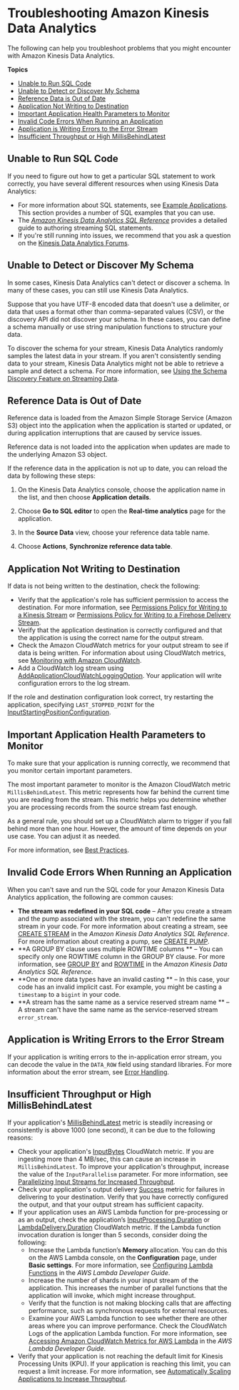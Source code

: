 # Troubleshooting Amazon Kinesis Data Analytics<a name="troubleshooting"></a>

The following can help you troubleshoot problems that you might encounter with Amazon Kinesis Data Analytics\. 

**Topics**
+ [Unable to Run SQL Code](#sql-statement)
+ [Unable to Detect or Discover My Schema](#detect-schema)
+ [Reference Data is Out of Date](#reference-reload)
+ [Application Not Writing to Destination](#output)
+ [Important Application Health Parameters to Monitor](#parameters)
+ [Invalid Code Errors When Running an Application](#invalid-code)
+ [Application is Writing Errors to the Error Stream](#error-stream)
+ [Insufficient Throughput or High MillisBehindLatest](#insufficient-throughput)

## Unable to Run SQL Code<a name="sql-statement"></a>

If you need to figure out how to get a particular SQL statement to work correctly, you have several different resources when using Kinesis Data Analytics:
+ For more information about SQL statements, see [Example Applications](examples.md)\. This section provides a number of SQL examples that you can use\. 
+ The *[Amazon Kinesis Data Analytics SQL Reference](https://docs.aws.amazon.com/kinesisanalytics/latest/sqlref/sqlrf_Preface.html)* provides a detailed guide to authoring streaming SQL statements\. 
+ If you're still running into issues, we recommend that you ask a question on the [Kinesis Data Analytics Forums](https://forums.aws.amazon.com/ann.jspa?annID=4153)\. 

## Unable to Detect or Discover My Schema<a name="detect-schema"></a>

In some cases, Kinesis Data Analytics can't detect or discover a schema\. In many of these cases, you can still use Kinesis Data Analytics\.

Suppose that you have UTF\-8 encoded data that doesn't use a delimiter, or data that uses a format other than comma\-separated values \(CSV\), or the discovery API did not discover your schema\. In these cases, you can define a schema manually or use string manipulation functions to structure your data\. 

To discover the schema for your stream, Kinesis Data Analytics randomly samples the latest data in your stream\. If you aren't consistently sending data to your stream, Kinesis Data Analytics might not be able to retrieve a sample and detect a schema\. For more information, see [Using the Schema Discovery Feature on Streaming Data](sch-dis.md)\.

## Reference Data is Out of Date<a name="reference-reload"></a>

Reference data is loaded from the Amazon Simple Storage Service \(Amazon S3\) object into the application when the application is started or updated, or during application interruptions that are caused by service issues\.

Reference data is not loaded into the application when updates are made to the underlying Amazon S3 object\.

If the reference data in the application is not up to date, you can reload the data by following these steps:

1. On the Kinesis Data Analytics console, choose the application name in the list, and then choose **Application details**\. 

1. Choose **Go to SQL editor** to open the **Real\-time analytics** page for the application\.

1. In the **Source Data** view, choose your reference data table name\.

1. Choose **Actions**, **Synchronize reference data table**\.

## Application Not Writing to Destination<a name="output"></a>

If data is not being written to the destination, check the following:
+ Verify that the application's role has sufficient permission to access the destination\. For more information, see [Permissions Policy for Writing to a Kinesis Stream](iam-role.md#iam-role-permissions-policy-ak-stream) or [Permissions Policy for Writing to a Firehose Delivery Stream](iam-role.md#iam-role-permissions-policy-af-delivery-stream)\.
+ Verify that the application destination is correctly configured and that the application is using the correct name for the output stream\.
+ Check the Amazon CloudWatch metrics for your output stream to see if data is being written\. For information about using CloudWatch metrics, see [Monitoring with Amazon CloudWatch](monitoring-cloudwatch.md)\.
+ Add a CloudWatch log stream using [AddApplicationCloudWatchLoggingOption](API_AddApplicationCloudWatchLoggingOption.md)\. Your application will write configuration errors to the log stream\.

If the role and destination configuration look correct, try restarting the application, specifying `LAST_STOPPED_POINT` for the [InputStartingPositionConfiguration](API_InputStartingPositionConfiguration.md)\.

## Important Application Health Parameters to Monitor<a name="parameters"></a>

To make sure that your application is running correctly, we recommend that you monitor certain important parameters\.

The most important parameter to monitor is the Amazon CloudWatch metric `MillisBehindLatest`\. This metric represents how far behind the current time you are reading from the stream\. This metric helps you determine whether you are processing records from the source stream fast enough\. 

As a general rule, you should set up a CloudWatch alarm to trigger if you fall behind more than one hour\. However, the amount of time depends on your use case\. You can adjust it as needed\. 

For more information, see [Best Practices](best-practices.md)\.

## Invalid Code Errors When Running an Application<a name="invalid-code"></a>

When you can't save and run the SQL code for your Amazon Kinesis Data Analytics application, the following are common causes:
+ **The stream was redefined in your SQL code** – After you create a stream and the pump associated with the stream, you can't redefine the same stream in your code\. For more information about creating a stream, see [CREATE STREAM](https://docs.aws.amazon.com/kinesisanalytics/latest/sqlref/sql-reference-create-stream.html) in the *Amazon Kinesis Data Analytics SQL Reference*\. For more information about creating a pump, see [CREATE PUMP](https://docs.aws.amazon.com/kinesisanalytics/latest/sqlref/sql-reference-create-pump.html)\.
+ **A GROUP BY clause uses multiple ROWTIME columns ** – You can specify only one ROWTIME column in the GROUP BY clause\. For more information, see [GROUP BY](https://docs.aws.amazon.com/kinesisanalytics/latest/sqlref/sql-reference-group-by-clause.html) and [ROWTIME](https://docs.aws.amazon.com/kinesisanalytics/latest/sqlref/sql-reference-rowtime.html) in the *Amazon Kinesis Data Analytics SQL Reference*\. 
+ **One or more data types have an invalid casting ** – In this case, your code has an invalid implicit cast\. For example, you might be casting a `timestamp` to a `bigint` in your code\.
+ **A stream has the same name as a service reserved stream name ** – A stream can't have the same name as the service\-reserved stream `error_stream`\. 

## Application is Writing Errors to the Error Stream<a name="error-stream"></a>

If your application is writing errors to the in\-application error stream, you can decode the value in the `DATA_ROW` field using standard libraries\. For more information about the error stream, see [Error Handling](error-handling.md)\.

## Insufficient Throughput or High MillisBehindLatest<a name="insufficient-throughput"></a>

If your application's [MillisBehindLatest](https://docs.aws.amazon.com/AmazonCloudWatch/latest/monitoring/aka-metricscollected.html) metric is steadily increasing or consistently is above 1000 \(one second\), it can be due to the following reasons:
+ Check your application's [InputBytes](https://docs.aws.amazon.com/AmazonCloudWatch/latest/monitoring/aka-metricscollected.html) CloudWatch metric\. If you are ingesting more than 4 MB/sec, this can cause an increase in `MillisBehindLatest`\. To improve your application's throughput, increase the value of the `InputParallelism` parameter\. For more information, see [Parallelizing Input Streams for Increased Throughput](input-parallelism.md)\. 
+ Check your application's output delivery [Success](https://docs.aws.amazon.com/AmazonCloudWatch/latest/monitoring/aka-metricscollected.html) metric for failures in delivering to your destination\. Verify that you have correctly configured the output, and that your output stream has sufficient capacity\. 
+ If your application uses an AWS Lambda function for pre\-processing or as an output, check the application’s [InputProcessing\.Duration](https://docs.aws.amazon.com/AmazonCloudWatch/latest/monitoring/aka-metricscollected.html) or [LambdaDelivery\.Duration](https://docs.aws.amazon.com/AmazonCloudWatch/latest/monitoring/aka-metricscollected.html) CloudWatch metric\. If the Lambda function invocation duration is longer than 5 seconds, consider doing the following:
  + Increase the Lambda function’s **Memory** allocation\. You can do this on the AWS Lambda console, on the **Configuration** page, under **Basic settings**\. For more information, see [Configuring Lambda Functions](https://docs.aws.amazon.com/lambda/latest/dg/resource-model.html) in the *AWS Lambda Developer Guide*\.
  + Increase the number of shards in your input stream of the application\. This increases the number of parallel functions that the application will invoke, which might increase throughput\.
  + Verify that the function is not making blocking calls that are affecting performance, such as synchronous requests for external resources\. 
  + Examine your AWS Lambda function to see whether there are other areas where you can improve performance\. Check the CloudWatch Logs of the application Lambda function\. For more information, see [Accessing Amazon CloudWatch Metrics for AWS Lambda](https://docs.aws.amazon.com/lambda/latest/dg/monitoring-functions-access-metrics.html) in the *AWS Lambda Developer Guide*\.
+ Verify that your application is not reaching the default limit for Kinesis Processing Units \(KPU\)\. If your application is reaching this limit, you can request a limit increase\. For more information, see [Automatically Scaling Applications to Increase Throughput](how-it-works-autoscaling.md)\.